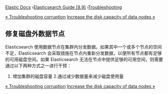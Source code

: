 

[Elastic Docs](/guide/) ›[Elasticsearch Guide [8.9]](index.md)
›[Troubleshooting](troubleshooting.md)

[« Troubleshooting corruption](corruption-troubleshooting.md) [Increase the
disk capacity of data nodes »](increase-capacity-data-node.md)

## 修复磁盘外数据节点

Elasticsearch 使用数据节点在集群内分发数据。如果其中一个或多个节点的空间不足，Elasticsearch 会采取措施在节点内重新分发数据，以便所有节点都有足够的可用磁盘空间。如果 Elasticsearch 无法在节点中提供足够的可用空间，则需要通过以下两种方式之一进行干预：

1. 增加集群的磁盘容量 2.通过减少数据量来减少磁盘使用量

[« Troubleshooting corruption](corruption-troubleshooting.md) [Increase the
disk capacity of data nodes »](increase-capacity-data-node.md)
